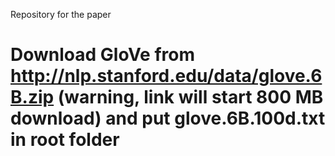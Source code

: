 Repository for the paper

# Download GloVe from http://nlp.stanford.edu/data/glove.6B.zip (warning, link will start 800 MB download) and put glove.6B.100d.txt in root folder
